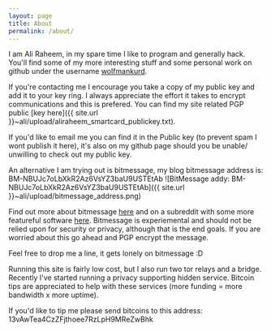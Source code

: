 ```yaml
---
layout: page
title: About
permalink: /about/
---
```


I am Ali Raheem, in my spare time I like to program and generally hack. You'll find some of my more interesting stuff and some personal work on github under the username [wolfmankurd](https://github.com/wolfmankurd/).

If you're contacting me I encourage you take a copy of my public key and add it to your key ring. I always appreciate the effort it takes to encrypt communications and this is prefered. You can find my site related PGP public [key here]({{ site.url }}~ali/upload/aliraheem_smartcard_publickey.txt).

If you'd like to email me you can find it in the Public key (to prevent spam I wont publish it here), it's also on my github page should you be unable/ unwilling to check out my public key.


An alternative I am trying out is bitmessage, my blog bitmessage address is:
BM-NBUJc7oLbXkR2Az6VsYZ3baU9USTEtAb
![BitMessage addy: BM-NBUJc7oLbXkR2Az6VsYZ3baU9USTEtAb]({{ site.url }}~ali/upload/bitmessage_address.png)

Find out more about bitmessage [here](https://bitmessage.org/wiki/Main_Page) and on a subreddit with some more featureful software [here](https://www.reddit.com/r/bitmessage). Bitmessage is experiemental and should not be relied upon for security or privacy, although that is the end goals. If you are worried about this go ahead and PGP encrypt the message.

Feel free to drop me a line, it gets lonely on bitmessage :D

Running this site is fairly low cost, but I also run two tor relays and a bridge. Recently I've started running a privacy supporting hidden service. Bitcoin tips are appreciated to help with these services (more funding = more bandwidth x more uptime).

If you'd like to tip me please send bitcoins to this address: 13vAwTea4CzZFjthoee7RzLpH9MReZwBhk


